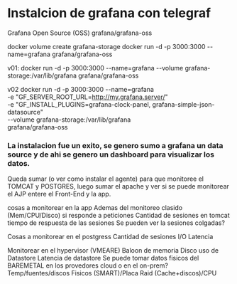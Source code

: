 # Instalcion de grafana con telegraf

Grafana Open Source (OSS)
grafana/grafana-oss

docker volume create grafana-storage
docker run -d -p 3000:3000 --name=grafana grafana/grafana-oss

v01:
docker run -d -p 3000:3000 --name=grafana --volume grafana-storage:/var/lib/grafana grafana/grafana-oss

v02
docker run -d -p 3000:3000 --name=grafana \
-e "GF_SERVER_ROOT_URL=http://my.grafana.server/" \
-e "GF_INSTALL_PLUGINS=grafana-clock-panel, grafana-simple-json-datasource" \
--volume grafana-storage:/var/lib/grafana  \
grafana/grafana-oss

### La instalacion fue un exito, se genero sumo a grafana un data source y de ahi se genero un dashboard para visualizar los datos. 

Queda sumar (o ver como instalar el agente) para que monitoree el TOMCAT y POSTGRES, luego sumar el apache y ver si se puede monitorear el AJP entere el Front-End y la app.

cosas a monitorear en la app
Ademas del monitoreo clasido (Mem/CPU/Disco)
si responde a peticiones
Cantidad de sesiones en tomcat
tiempo de respuesta de las sesiones
Se pueden ver la sesiones colgadas?

Cosas a monitorear en el postgress
Cantidad de sesiones
I/O
Latencia

Monitorear en el hypervisor (VMEARE)
Baloon de memoria
Disco
uso de Datastore
Latencia de datastore
Se puede tomar datos fisicos del BAREMETAL en los provedores cloud o en el on-prem?
Temp/fuentes/discos Fisicos (SMART)/Placa Raid (Cache+discos)/CPU